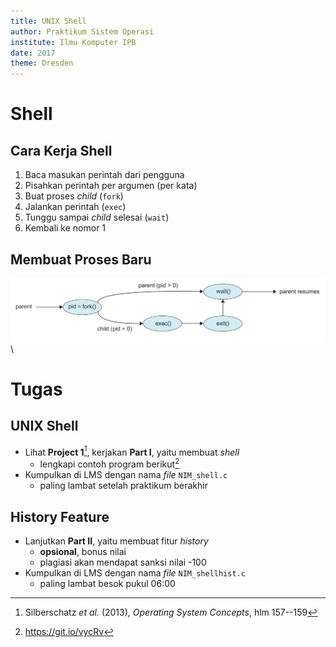 ```yaml
---
title: UNIX Shell
author: Praktikum Sistem Operasi
institute: Ilmu Komputer IPB
date: 2017
theme: Dresden
---
```


# Shell

## Cara Kerja Shell

1. Baca masukan perintah dari pengguna
2. Pisahkan perintah per argumen (per kata)
3. Buat proses *child* (`fork`)
4. Jalankan perintah (`exec`)
5. Tunggu sampai *child* selesai (`wait`)
6. Kembali ke nomor 1

## Membuat Proses Baru

![](img/fork.png)\


# Tugas

## UNIX Shell

- Lihat **Project 1**[^shell], kerjakan **Part I**, yaitu membuat *shell*
    - lengkapi contoh program berikut[^shc]
- Kumpulkan di LMS dengan nama *file* `NIM_shell.c`
    - paling lambat setelah praktikum berakhir

[^shell]: Silberschatz *et al.* (2013), *Operating System Concepts*, hlm 157--159
[^shc]: <https://git.io/vycRv>

## History Feature

- Lanjutkan **Part II**, yaitu membuat fitur *history*
    - **opsional**, bonus nilai
    - plagiasi akan mendapat sanksi nilai -100
- Kumpulkan di LMS dengan nama *file* `NIM_shellhist.c`
    - paling lambat besok pukul 06:00
